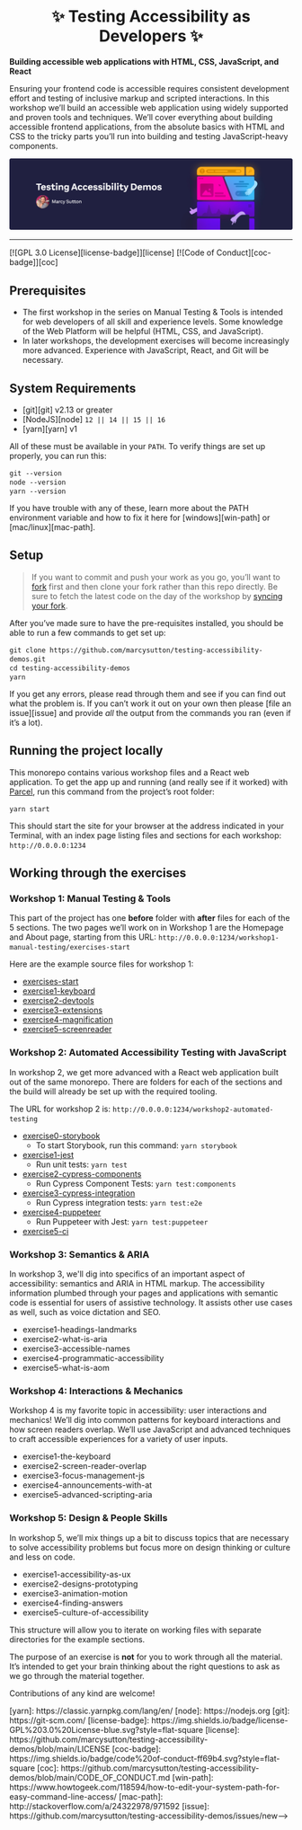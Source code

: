 <div>
  <h1 align="center">✨ Testing Accessibility as Developers ✨</h1>
  <strong>
    Building accessible web applications with HTML, CSS, JavaScript, and React
  </strong>
  <p>
    Ensuring your frontend code is accessible requires consistent development effort and testing of inclusive markup and scripted interactions. In this workshop we’ll build an
    accessible web application using widely supported and proven tools and
    techniques. We’ll cover everything about building accessible frontend
    applications, from the absolute basics with HTML and CSS to the tricky parts you’ll run into building and testing JavaScript-heavy components.
  </p>

  <a href="https://testingaccessibility.com">
    <img
      alt="Testing Accessibility Demos by Marcy Sutton"
      src="./ta-promo-image.png"
    />
  </a>
</div>

<hr />

<!-- prettier-ignore-start -->
[![GPL 3.0 License][license-badge]][license]
[![Code of Conduct][coc-badge]][coc]
<!-- prettier-ignore-end -->

## Prerequisites

- The first workshop in the series on Manual Testing & Tools is intended for web developers of all skill and experience levels. Some knowledge of the Web Platform will be helpful (HTML, CSS, and JavaScript).
- In later workshops, the development exercises will become increasingly more advanced. Experience with JavaScript, React, and Git will be necessary.

## System Requirements

- [git][git] v2.13 or greater
- [NodeJS][node] `12 || 14 || 15 || 16`
- [yarn][yarn] v1

All of these must be available in your `PATH`. To verify things are set up
properly, you can run this:

```shell
git --version
node --version
yarn --version
```

If you have trouble with any of these, learn more about the PATH environment
variable and how to fix it here for [windows][win-path] or
[mac/linux][mac-path].

## Setup

> If you want to commit and push your work as you go, you’ll want to
> [fork](https://docs.github.com/en/get-started/quickstart/fork-a-repo)
> first and then clone your fork rather than this repo directly.
> Be sure to fetch the latest code on the day of the workshop by [syncing your fork](https://docs.github.com/en/pull-requests/collaborating-with-pull-requests/working-with-forks/syncing-a-fork).

After you’ve made sure to have the pre-requisites installed, you
should be able to run a few commands to get set up:

```
git clone https://github.com/marcysutton/testing-accessibility-demos.git
cd testing-accessibility-demos
yarn
```

If you get any errors, please read through them and see if you can find out what
the problem is. If you can’t work it out on your own then please [file an
issue][issue] and provide _all_ the output from the commands you ran (even if
it’s a lot).

## Running the project locally

This monorepo contains various workshop files and a React web application. To get the app up and running (and really see if it worked) with [Parcel](https://parceljs.org), run this command from the project’s root folder:

```shell
yarn start
```

This should start the site for your browser at the address indicated in your Terminal, with an index page listing files and sections for each workshop:
`http://0.0.0.0:1234`

## Working through the exercises

### Workshop 1: Manual Testing & Tools

This part of the project has one **before** folder with **after** files for each of the 5 sections. The two pages we’ll work on in Workshop 1 are the Homepage and About page, starting from this URL: `http://0.0.0.0:1234/workshop1-manual-testing/exercises-start`

Here are the example source files for workshop 1:

- [exercises-start](https://github.com/marcysutton/testing-accessibility-demos/tree/main/workshop1-manual-testing/exercises-start)
- [exercise1-keyboard](https://github.com/marcysutton/testing-accessibility-demos/tree/main/workshop1-manual-testing/exercise1-keyboard)
- [exercise2-devtools](https://github.com/marcysutton/testing-accessibility-demos/tree/main/workshop1-manual-testing/exercise2-devtools/)
- [exercise3-extensions](https://github.com/marcysutton/testing-accessibility-demos/tree/main/workshop1-manual-testing/exercise3-extensions/)
- [exercise4-magnification](https://github.com/marcysutton/testing-accessibility-demos/tree/main/workshop1-manual-testing/exercise4-keyboard/)
- [exercise5-screenreader](https://github.com/marcysutton/testing-accessibility-demos/tree/main/workshop1-manual-testing/exercise5-screenreader/)

### Workshop 2: Automated Accessibility Testing with JavaScript

In workshop 2, we get more advanced with a React web application built out of the same monorepo. There are folders for each of the sections and the build will already be set up with the required tooling.

The URL for workshop 2 is: `http://0.0.0.0:1234/workshop2-automated-testing`

- [exercise0-storybook](https://github.com/marcysutton/testing-accessibility-demos/tree/main/workshop2-automated-testing/exercise0-storybook)
  - To start Storybook, run this command: `yarn storybook`
- [exercise1-jest](https://github.com/marcysutton/testing-accessibility-demos/tree/main/workshop2-automated-testing/exercise1-jest)
  - Run unit tests: `yarn test`
- [exercise2-cypress-components](https://github.com/marcysutton/testing-accessibility-demos/tree/main/workshop2-automated-testing/exercise1-cypress-components)
  - Run Cypress Component Tests: `yarn test:components`
- [exercise3-cypress-integration](https://github.com/marcysutton/testing-accessibility-demos/tree/main/workshop2-automated-testing/exercise3-cypress-integration)
  - Run Cypress integration tests: `yarn test:e2e`
- [exercise4-puppeteer](https://github.com/marcysutton/testing-accessibility-demos/tree/main/workshop2-automated-testing/exercise4-puppeteer)
  - Run Puppeteer with Jest: `yarn test:puppeteer`
- [exercise5-ci](https://github.com/marcysutton/testing-accessibility-demos/tree/main/workshop2-automated-testing/exercise5-ci)

### Workshop 3: Semantics & ARIA

In workshop 3, we'll dig into specifics of an important aspect of accessibility: semantics and ARIA in HTML markup. The accessibility information plumbed through your pages and applications with semantic code is essential for users of assistive technology. It assists other use cases as well, such as voice dictation and SEO.

- exercise1-headings-landmarks
- exercise2-what-is-aria
- exercise3-accessible-names
- exercise4-programmatic-accessibility
- exercise5-what-is-aom
### Workshop 4: Interactions & Mechanics

Workshop 4 is my favorite topic in accessibility: user interactions and mechanics! We’ll dig into common patterns for keyboard interactions and how screen readers overlap. We’ll use JavaScript and advanced techniques to craft accessible experiences for a variety of user inputs.

- exercise1-the-keyboard
- exercise2-screen-reader-overlap
- exercise3-focus-management-js
- exercise4-announcements-with-at
- exercise5-advanced-scripting-aria
### Workshop 5: Design & People Skills

In workshop 5, we’ll mix things up a bit to discuss topics that are necessary to solve accessibility problems but focus more on design thinking or culture and less on code.

- exercise1-accessibility-as-ux
- exercise2-designs-prototyping
- exercise3-animation-motion
- exercise4-finding-answers
- exercise5-culture-of-accessibility

This structure will allow you to iterate on working files with separate directories for the example sections.

The purpose of an exercise is **not** for you to work through all the material.
It’s intended to get your brain thinking about the right questions to ask as
we go through the material together.

Contributions of any kind are welcome!

<!-- prettier-ignore-start -->
<!-->
[yarn]: https://classic.yarnpkg.com/lang/en/
[node]: https://nodejs.org
[git]: https://git-scm.com/
[license-badge]: https://img.shields.io/badge/license-GPL%203.0%20License-blue.svg?style=flat-square
[license]: https://github.com/marcysutton/testing-accessibility-demos/blob/main/LICENSE
[coc-badge]: https://img.shields.io/badge/code%20of-conduct-ff69b4.svg?style=flat-square
[coc]: https://github.com/marcysutton/testing-accessibility-demos/blob/main/CODE_OF_CONDUCT.md
[win-path]: https://www.howtogeek.com/118594/how-to-edit-your-system-path-for-easy-command-line-access/
[mac-path]: http://stackoverflow.com/a/24322978/971592
[issue]: https://github.com/marcysutton/testing-accessibility-demos/issues/new-->
<!-- prettier-ignore-end -->